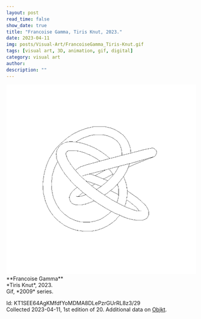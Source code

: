 ```yaml
---
layout: post
read_time: false
show_date: true
title: "Francoise Gamma, Tiris Knut, 2023."
date: 2023-04-11
img: posts/Visual-Art/FrancoiseGamma_Tiris-Knut.gif
tags: [visual art, 3D, animation, gif, digital]
category: visual art
author: 
description: ""
---
```


<img src='./assets/img/posts/Visual-Art/FrancoiseGamma_Tiris-Knut.gif'>

<br>
**Francoise Gamma**
<br>*Tiris Knut*, 2023.
<br>Gif, *2009* series.

 <div class="page-separator"></div>

Id: KT1SEE64AgKMfdfYoMDMA8DLePzrGUrRL8z3/29
<br>Collected 2023-04-11, 1st edition of 20. Additional data on [Objkt](https://objkt.com/tokens/KT1SEE64AgKMfdfYoMDMA8DLePzrGUrRL8z3/29).
